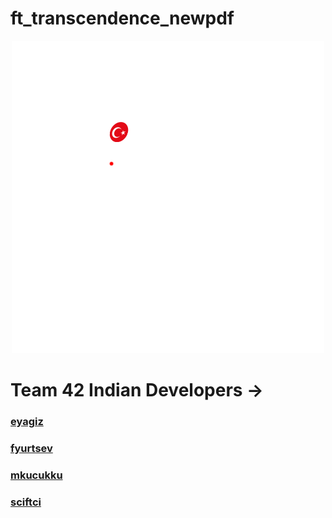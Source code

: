 # ft_transcendence_newpdf

<p align="center">
    <img src="/logo.png"/>
</p>

# Team 42 Indian Developers ->
### [eyagiz](https://github.com/fleizean)
### [fyurtsev](https://github.com/fyurtsev)
### [mkucukku](https://github.com/mstfkucukkurt)
### [sciftci](https://github.com/temasictfic)
